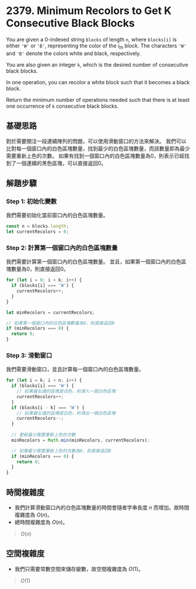 # 2379. Minimum Recolors to Get K Consecutive Black Blocks

You are given a 0-indexed string `blocks` of length `n`, 
where `blocks[i]` is either `'W'` or `'B'`, representing the color of the $i_{th}$ block. 
The characters `'W'` and `'B'` denote the colors white and black, respectively.

You are also given an integer `k`, which is the desired number of consecutive black blocks.

In one operation, you can recolor a white block such that it becomes a black block.

Return the minimum number of operations needed such that there is at least one occurrence of `k` consecutive black blocks.

## 基礎思路

對於需要關注一段連續陣列的問題，可以使用滑動窗口的方法來解決。
我們可以比對每一個窗口內的白色區塊數量，找到最少的白色區塊數量，而該數量即為最少需要重新上色的次數。
如果有找到一個窗口內的白色區塊數量為0，則表示已經找到了一個連續的黑色區塊，可以直接返回0。

## 解題步驟

### Step 1: 初始化變數

我們需要初始化當前窗口內的白色區塊數量。

```typescript
const n = blocks.length;
let currentRecolors = 0;
```

### Step 2: 計算第一個窗口內的白色區塊數量

我們需要計算第一個窗口內的白色區塊數量。
並且，如果第一個窗口內的白色區塊數量為0，則直接返回0。

```typescript
for (let i = 0; i < k; i++) {
  if (blocks[i] === 'W') {
    currentRecolors++;
  }
}

let minRecolors = currentRecolors;

// 如果第一個窗口內的白色區塊數量為0，則直接返回0
if (minRecolors === 0) {
  return 0;
}
```

### Step 3: 滑動窗口

我們需要滑動窗口，並且計算每一個窗口內的白色區塊數量。

```typescript
for (let i = k; i < n; i++) {
  if (blocks[i] === 'W') {
    // 如果最右邊的區塊是白色，則滑入一個白色區塊
    currentRecolors++;
  }
  if (blocks[i - k] === 'W') {
    // 如果最左邊的區塊是白色，則滑出一個白色區塊
    currentRecolors--;
  }
  
  // 更新最少需要重新上色的次數
  minRecolors = Math.min(minRecolors, currentRecolors);

  // 如果最少需要重新上色的次數為0，則直接返回0
  if (minRecolors === 0) {
    return 0;
  }
}
```

## 時間複雜度

- 我們計算滑動窗口內的白色區塊數量的時間會隨者字串長度 $n$ 而增加。故時間複雜度為 $O(n)$。
- 總時間複雜度為 $O(n)$。

> $O(n)$

## 空間複雜度

- 我們只需要常數空間來儲存變數，故空間複雜度為 $O(1)$。

> $O(1)$
